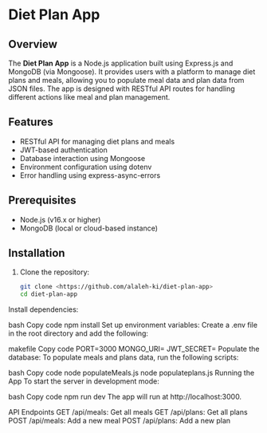 # Diet Plan App

## Overview
The **Diet Plan App** is a Node.js application built using Express.js and MongoDB (via Mongoose). It provides users with a platform to manage diet plans and meals, allowing you to populate meal data and plan data from JSON files. The app is designed with RESTful API routes for handling different actions like meal and plan management.

## Features
- RESTful API for managing diet plans and meals
- JWT-based authentication
- Database interaction using Mongoose
- Environment configuration using dotenv
- Error handling using express-async-errors

## Prerequisites
- Node.js (v16.x or higher)
- MongoDB (local or cloud-based instance)

## Installation

1. Clone the repository:
   ```bash
   git clone <https://github.com/alaleh-ki/diet-plan-app>
   cd diet-plan-app
Install dependencies:

bash
Copy code
npm install
Set up environment variables: Create a .env file in the root directory and add the following:

makefile
Copy code
PORT=3000
MONGO_URI=<Your MongoDB connection string>
JWT_SECRET=<Your JWT secret>
Populate the database: To populate meals and plans data, run the following scripts:

bash
Copy code
node populateMeals.js
node populateplans.js
Running the App
To start the server in development mode:

bash
Copy code
npm run dev
The app will run at http://localhost:3000.

API Endpoints
GET /api/meals: Get all meals
GET /api/plans: Get all plans
POST /api/meals: Add a new meal
POST /api/plans: Add a new plan
